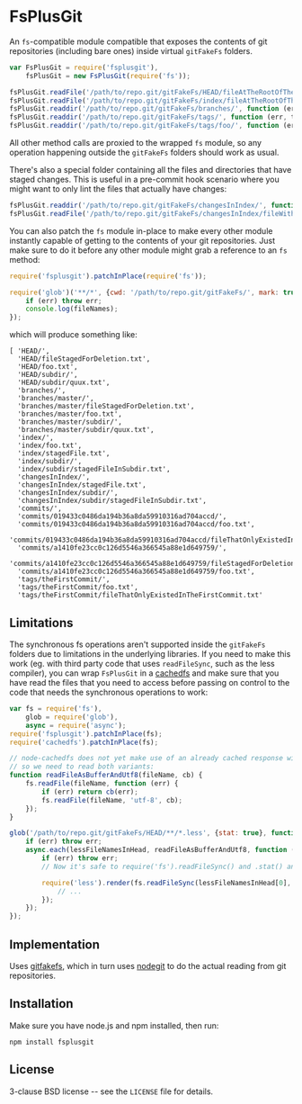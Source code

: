 FsPlusGit
=========

An `fs`-compatible module compatible that exposes the contents of git
repositories (including bare ones) inside virtual `gitFakeFs` folders.

```javascript
var FsPlusGit = require('fsplusgit'),
    fsPlusGit = new FsPlusGit(require('fs'));

fsPlusGit.readFile('/path/to/repo.git/gitFakeFs/HEAD/fileAtTheRootOfTheRepo.txt', 'utf-8', function (err, contents) {/*...*/});
fsPlusGit.readFile('/path/to/repo.git/gitFakeFs/index/fileAtTheRootOfTheRepo.txt', 'utf-8', function (err, stagedContents) {/*...*/});
fsPlusGit.readdir('/path/to/repo.git/gitFakeFs/branches/', function (err, branchNames) {/*...*/});
fsPlusGit.readdir('/path/to/repo.git/gitFakeFs/tags/', function (err, tagNames) {/*...*/});
fsPlusGit.readdir('/path/to/repo.git/gitFakeFs/tags/foo/', function (err, fileNamesAtTheRootInFoo) {/*...*/});
```

All other method calls are proxied to the wrapped `fs` module, so any
operation happening outside the `gitFakeFs` folders should work as usual.

There's also a special folder containing all the files and directories
that have staged changes. This is useful in a pre-commit hook scenario
where you might want to only lint the files that actually have changes:

```javascript
fsPlusGit.readdir('/path/to/repo.git/gitFakeFs/changesInIndex/', function (err, entriesWithChangesInIndex) {/*...*/});
fsPlusGit.readFile('/path/to/repo.git/gitFakeFs/changesInIndex/fileWithStagedChanges.txt', 'utf-8', function (err, stagedContents) {/*...*/});
```

You can also patch the `fs` module in-place to make every other module
instantly capable of getting to the contents of your git
repositories. Just make sure to do it before any other module might
grab a reference to an `fs` method:

```javascript
require('fsplusgit').patchInPlace(require('fs'));

require('glob')('**/*', {cwd: '/path/to/repo.git/gitFakeFs/', mark: true}, function (err, fileNames) {
    if (err) throw err;
    console.log(fileNames);
});
```

which will produce something like:

```
[ 'HEAD/',
  'HEAD/fileStagedForDeletion.txt',
  'HEAD/foo.txt',
  'HEAD/subdir/',
  'HEAD/subdir/quux.txt',
  'branches/',
  'branches/master/',
  'branches/master/fileStagedForDeletion.txt',
  'branches/master/foo.txt',
  'branches/master/subdir/',
  'branches/master/subdir/quux.txt',
  'index/',
  'index/foo.txt',
  'index/stagedFile.txt',
  'index/subdir/',
  'index/subdir/stagedFileInSubdir.txt',
  'changesInIndex/',
  'changesInIndex/stagedFile.txt',
  'changesInIndex/subdir/',
  'changesInIndex/subdir/stagedFileInSubdir.txt',
  'commits/',
  'commits/019433c0486da194b36a8da59910316ad704accd/',
  'commits/019433c0486da194b36a8da59910316ad704accd/foo.txt',
  'commits/019433c0486da194b36a8da59910316ad704accd/fileThatOnlyExistedInTheFirstCommit.txt',
  'commits/a1410fe23cc0c126d5546a366545a88e1d649759/',
  'commits/a1410fe23cc0c126d5546a366545a88e1d649759/fileStagedForDeletion.txt',
  'commits/a1410fe23cc0c126d5546a366545a88e1d649759/foo.txt',
  'tags/theFirstCommit/',
  'tags/theFirstCommit/foo.txt',
  'tags/theFirstCommit/fileThatOnlyExistedInTheFirstCommit.txt'
```

Limitations
-----------

The synchronous fs operations aren't supported inside the `gitFakeFs`
folders due to limitations in the underlying libraries. If you need to
make this work (eg. with third party code that uses `readFileSync`,
such as the less compiler), you can wrap `FsPlusGit` in a
[cachedfs](https://github.com/papandreou/node-cachedfs) and make sure
that you have read the files that you need to access before passing on
control to the code that needs the synchronous operations to work:

```javascript
var fs = require('fs'),
    glob = require('glob'),
    async = require('async');
require('fsplusgit').patchInPlace(fs);
require('cachedfs').patchInPlace(fs);

// node-cachedfs does not yet make use of an already cached response with a different encoding,
// so we need to read both variants:
function readFileAsBufferAndUtf8(fileName, cb) {
    fs.readFile(fileName, function (err) {
        if (err) return cb(err);
        fs.readFile(fileName, 'utf-8', cb);
    });
}

glob('/path/to/repo.git/gitFakeFs/HEAD/**/*.less', {stat: true}, function (err, lessFileNamesInHead) {
    if (err) throw err;
    async.each(lessFileNamesInHead, readFileAsBufferAndUtf8, function (err) {
        if (err) throw err;
        // Now it's safe to require('fs').readFileSync() and .stat() any .less file in repo.git/gitFakeFs/HEAD/

        require('less').render(fs.readFileSync(lessFileNamesInHead[0], 'utf-8'), function (err, cssText) {
            // ...
        });
    });
});
```

Implementation
--------------

Uses [gitfakefs](https://github.com/papandreou/node-gitfakefs), which
in turn uses [nodegit](https://github.com/nodegit/nodegit) to do the
actual reading from git repositories.

Installation
------------

Make sure you have node.js and npm installed, then run:

    npm install fsplusgit

License
-------

3-clause BSD license -- see the `LICENSE` file for details.
